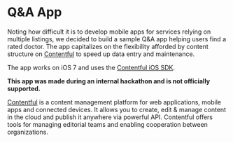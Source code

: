 # Q&A App

Noting how difficult it is to develop mobile apps for services relying on multiple listings, we decided to build a sample Q&A app helping users find a rated doctor. The app capitalizes on the flexibility afforded by content structure on [Contentful][1] to speed up data entry and maintenance.

The app works on iOS 7 and uses the [Contentful iOS SDK][2].

**This app was made during an internal hackathon and is not officially supported.**

[Contentful][1] is a content management platform for web applications, mobile apps and connected devices. It allows you to create, edit & manage content in the cloud and publish it anywhere via powerful API. Contentful offers tools for managing editorial teams and enabling cooperation between organizations.

[1]: https://www.contentful.com
[2]: https://github.com/contentful/contentful.objc
